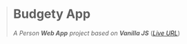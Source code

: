 > # Budgety App
> *A Person **Web App** project based on **Vanilla JS***
> (*[Live URL](budgety-app-eawpqi06y-mshahzebraza97.vercel.app)*)  
